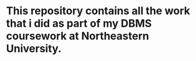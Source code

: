 # This repository contains all the work that i did as part of my DBMS coursework at Northeastern University.
